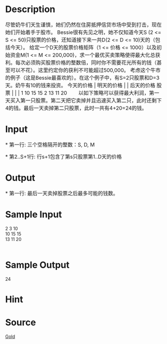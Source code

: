 
# Description

<div class="content"><p><span style="font-size: medium">尽管奶牛们天生谨慎，她们仍然在住房抵押信贷市场中受到打击，现在她们开始着手于股市。 Bessie很有先见之明，她不仅知道今天S (2 &lt;= S &lt;= 50)只股票的价格，还知道接下来一共D(2 &lt;= D &lt;= 10)天的（包括今天）。 给定一个D天的股票价格矩阵（1 &lt;= 价格 &lt;= 1000）以及初始资金M(1 &lt;= M &lt;= 200,000)，求一个最优买卖策略使得最大化总获利。每次必须购买股票价格的整数倍，同时你不需要花光所有的钱（甚至可以不花）。这里约定你的获利不可能超过500,000。 考虑这个牛市的例子（这是Bessie最喜欢的）。在这个例子中，有S=2只股票和D=3天。奶牛有10的钱来投资。 今天的价格 | 明天的价格 | | 后天的价格 股票 | | | 1 10 15 15 2 13 11 20 　　以如下策略可以获得最大利润，第一天买入第一只股票。第二天把它卖掉并且迅速买入第二只，此时还剩下4的钱。最后一天卖掉第二只股票，此时一共有4+20=24的钱。 </span></p></div>

# Input

<div class="content"><p><span style="font-size: medium">* 第一行: 三个空格隔开的整数：S, D, M </span></p>
<p><span style="font-size: medium">* 第2..S+1行: 行s+1包含了第s只股票第1..D天的价格 </span></p></div>

# Output

<div class="content"><p><span style="font-size: medium">* 第一行: 最后一天卖掉股票之后最多可能的钱数。 </span></p></div>

# Sample Input

<div class="content"><span class="sampledata">2 3 10<br/>
10 15 15<br/>
13 11 20<br/>
<br/>
</span></div>

# Sample Output

<div class="content"><span class="sampledata">24</span></div>

# Hint

<div class="content"><p></p></div>

# Source

<div class="content"><p><a href="problemset.php?search=Gold">Gold</a></p></div>

